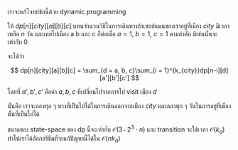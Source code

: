 เราจะแก้โจทย์ข้อนี้ด้วย dynamic programming

ให้ $dp[n][city][a][b][c]$ แทนจำนวนวิธีในการเดินทางถ้าเซลส์แมนของเราอยู่ที่เมือง $city$ มีเวลาเหลือ $n$ วัน และเคยไปเมือง a b และ c ก็ต่อเมื่อ $a = 1$, $b = 1$, $c = 1$ ตามลำดับ มิเช่นนั้นจะเท่ากับ $0$ 

จะได้ว่า

$$
dp[n][city][a][b][c] = \sum_{d = a, b, c}\sum_{i = 1}^{k_{city}}dp[n-i][d][a'][b'][c']
$$

โดยที่ $a', b', c'$ คือค่า $a, b, c$ ที่เปลี่ยนไปจากการไป visit เมือง $d$

นั่นคือ เราจะลองทุก ๆ ทางที่เป็นไปได้ในการเดินออกจากเมือง $city$ และลองทุก ๆ วันในการอยู่ที่เมืองนั้นที่เป็นไปได้

ขนาดของ state-space ของ dp นี้จะเท่ากับ $\mathcal{O}(3 \cdot 2^3 \cdot n)$ และ transition จะใช้เวลา $\mathcal{O}(k_a)$ ทำให้เราได้อัลกอริธึมที่จะแก้ปัญหานี้ได้ใน $\mathcal{O}(nk_a)$